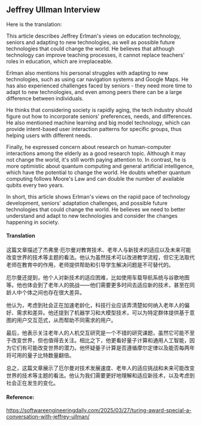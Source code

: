 ## Jeffrey Ullman Interview

Here is the translation:

<document>This article describes Jeffrey Erlman's views on education technology, seniors and adapting to new technologies, as well as possible future technologies that could change the world. He believes that although technology can improve teaching processes, it cannot replace teachers' roles in education, which are irreplaceable.

Erlman also mentions his personal struggles with adapting to new technologies, such as using car navigation systems and Google Maps. He has also experienced challenges faced by seniors - they need more time to adapt to new technologies, and even among peers there can be a large difference between individuals.

He thinks that considering society is rapidly aging, the tech industry should figure out how to incorporate seniors' preferences, needs, and differences. He also mentioned machine learning and big model technology, which can provide intent-based user interaction patterns for specific groups, thus helping users with different needs.

Finally, he expressed concern about research on human-computer interactions among the elderly as a good research topic. Although it may not change the world, it's still worth paying attention to. In contrast, he is more optimistic about quantum computing and general artificial intelligence, which have the potential to change the world. He doubts whether quantum computing follows Moore's Law and can double the number of available qubits every two years.

In short, this article shows Erlman's views on the rapid pace of technology development, seniors' adaptation challenges, and possible future technologies that could change the world. He believes we need to better understand and adapt to new technologies and consider the changes happening in society.</document>

#### Translation 

这篇文章描述了杰弗里·厄尔曼对教育技术、老年人与新技术的适应以及未来可能改变世界的技术等主题的看法。他认为虽然技术可以改进教学流程，但它无法取代老师在教育中的作用，老师提供帮助和引导学生解决问题是不可替代的。

厄尔曼还提到，他个人对新技术的适应困难，比如使用车载导航系统与谷歌地图等。他也体会到了老年人的挑战——他们需要更多时间去适应新的技术，甚至在同龄人中个体之间也存在很大差异。

他认为，考虑到社会正在加速老龄化，科技行业应该弄清楚如何纳入老年人的偏好、需求和差异。他还提到了机器学习和大模型技术，可以为特定群体提供基于意图的用户交互范式，从而帮助不同需求的用户。

最后，他表示关注老年人的人机交互研究是一个不错的研究课题，虽然它可能不至于改变世界，但也值得去关注。相比之下，他更看好量子计算和通用人工智能，因为它们有可能改变世界的潜力。他怀疑量子计算是否遵循摩尔定律以及能否每两年将可用的量子比特数量翻倍。

总之，这篇文章展示了厄尔曼对技术发展速度、老年人的适应挑战和未来可能改变世界的技术等主题的看法。他认为我们需要更好地理解和适应新技术，以及考虑到社会正在发生的变化。

#### Reference: 

https://softwareengineeringdaily.com/2025/03/27/turing-award-special-a-conversation-with-jeffrey-ullman/